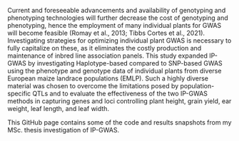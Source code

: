 Current and foreseeable advancements and availability of genotyping and phenotyping technologies will
further decrease the cost of genotyping and phenotyping, hence the employment of many individual plants
for GWAS will become feasible (Romay et al., 2013; Tibbs Cortes et al., 2021). Investigating strategies
for optimizing individual plant GWAS is necessary to fully capitalize on these, as it eliminates the costly
production and maintenance of inbred line association panels. This study expanded IP-GWAS by
investigating Haplotype-based compared to SNP-based GWAS using the phenotype and genotype data of
individual plants from diverse European maize landrace populations (EMLP). Such a highly diverse
material was chosen to overcome the limitations posed by population-specific QTLs and to evaluate the
effectiveness of the two IP-GWAS methods in capturing genes and loci controlling plant height, grain
yield, ear weight, leaf length, and leaf width.

This GitHub page contains some of the code and results snapshots from my MSc. thesis investigation of IP-GWAS.
